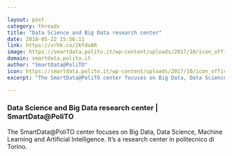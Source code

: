 ```yaml
---

layout: post
category: threads
title: "Data Science and Big Data research center"
date: 2018-05-22 15:56:11
link: https://vrhk.co/2kfdoAR
image: https://smartdata.polito.it/wp-content/uploads/2017/10/icon_official.png
domain: smartdata.polito.it
author: "SmartData@PoliTO"
icon: https://smartdata.polito.it/wp-content/uploads/2017/10/icon_official.png
excerpt: "The SmartData@PoliTO center focuses on Big Data, Data Science, Machine Learning and Artificial Intelligence. It’s a research center in politecnico di Torino."

---
```


### Data Science and Big Data research center | SmartData@PoliTO

The SmartData@PoliTO center focuses on Big Data, Data Science, Machine Learning and Artificial Intelligence. It’s a research center in politecnico di Torino.
